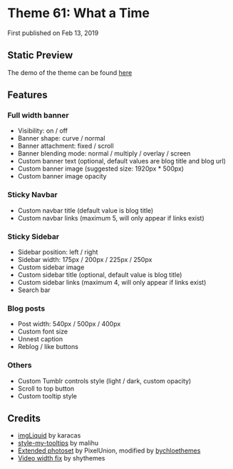 # Theme 61: What a Time

First published on Feb 13, 2019

## Static Preview

The demo of the theme can be found [here](https://shupreviews.tumblr.com/theme61)

## Features

### Full width banner
* Visibility: on / off
* Banner shape: curve / normal
* Banner attachment: fixed / scroll
* Banner blending mode: normal / multiply / overlay / screen
* Custom banner text (optional, default values are blog title and blog url)
* Custom banner image (suggested size: 1920px * 500px)
* Custom banner image opacity

### Sticky Navbar
* Custom navbar title (default value is blog title)
* Custom navbar links (maximum 5, will only appear if links exist)

### Sticky Sidebar
* Sidebar position: left / right
* Sidebar width: 175px / 200px / 225px / 250px
* Custom sidebar image
* Custom sidebar title (optional, default value is blog title)
* Custom sidebar links (maximum 4, will only appear if links exist)
* Search bar

### Blog posts
* Post width: 540px / 500px / 400px
* Custom font size
* Unnest caption
* Reblog / like buttons

### Others
* Custom Tumblr controls style (light / dark, custom opacity)
* Scroll to top button
* Custom tooltip style

## Credits

* [imgLiquid](https://github.com/karacas/imgLiquid) by karacas
* [style-my-tooltips](http://manos.malihu.gr/style-my-tooltips-jquery-plugin/) by malihu
* [Extended photoset](https://github.com/pixelunion/Extended-Tumblr-Photoset) by PixelUnion, modified by [bychloethemes](http://bychloethemes.tumblr.com/post/155956945114/modified-pxu-photoset-script-modified-by)
* [Video width fix](http://shythemes.tumblr.com/post/123250129923/tutorial-resizing-videos) by shythemes
